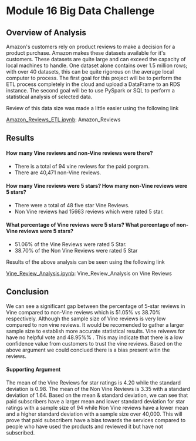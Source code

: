 # Module 16 Big Data Challenge


## Overview of Analysis

Amazon's customers rely on product reviews to make a decision for a product purchase. Amazon makes these datasets available for it's customers. These datasets are quite large and can exceed the capacity of local machines to handle. One dataset alone contains over 1.5 million rows; with over 40 datasets, this can be quite rigorous on the average local computer to process. The first goal for this project will be to perform the ETL process completely in the cloud and upload a DataFrame to an RDS instance. The second goal will be to use PySpark or SQL to perform a statistical analysis of selected data.

Review of this data size was made a little easier using the following link

<a href="https://github.com/ritwikthakar/Module-16-Big-Data-Challenge/blob/main/Amazon_Reviews_ETL.ipynb">Amazon_Reviews_ETL.ipynb</a>: Amazon_Reviews

## Results

#### How many Vine reviews and non-Vine reviews were there?
- There is a total of 94 vine reviews for the paid porgram.
- There are 40,471 non-Vine reviews.

#### How many Vine reviews were 5 stars? How many non-Vine reviews were 5 stars?
- There were a total of 48 five star Vine Reviews.
- Non Vine reviews had 15663 reviews which were rated 5 star.

#### What percentage of Vine reviews were 5 stars? What percentage of non-Vine reviews were 5 stars?
- 51.06% of the Vine Reviews were rated 5 Star.
- 38.70% of the Non Vine Reviews were rated 5 Star

Results of the above analysis can be seen using the following link

<a href="https://github.com/ritwikthakar/Module-16-Big-Data-Challenge/blob/main/Vine_Review_Analysis.ipynb">Vine_Review_Analysis.ipynb</a>: Vine_Review_Analysis on Vine Reviews

## Conclusion

We can see a significant gap between the percentage of 5-star reviews in Vine compared to non-Vine reviews which is 51.05% vs 38.70% respectively.
Although the sample size of Vine reviews is very low compared to non vine reviews. It would be recomended to gather a larger sample size to establish more accurate statistical results. Vine reivews for have no helpful vote and 48.95%% . This may indicate that there is a low confidence value from customers to trust the vine reviews. Based on the above argument we could conclued there is a bias present witin the reviews. 

#### Supporting Argument
The mean of the Vine Reviews for star ratings is 4.20 while the standard deviation is 0.98. The mean of the Non Vine Reviews is 3.35 with a standard deviation of 1.64. Based on the mean & standard deviation, we can see that paid subscribers have a larger mean and lower standard deviation for star ratings with a sample size of 94 while Non Vine reviews have a lower mean and a higher standard deviation with a sample size over 40,000. This will prove that paid subscribers have a bias towards the services compared to people who have used the products and reviewed it but have not subscribed.
